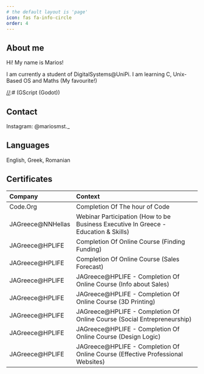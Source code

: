 ```yaml
---
# the default layout is 'page'
icon: fas fa-info-circle
order: 4
---
```


## About me
Hi! My name is Marios!

I am currently a student of DigitalSystems@UniPi. I am learning C, Unix-Based OS and Maths (My favourite!)

[//]:# (## Learning)
[//]:# (Lua)
[//]:# (Markdown)
[//]:# (GScript (Godot))

## Contact
Instagram: @mariosmst._

[//]:# (Twitter: @MariosKGRdev)

## Languages
English, Greek, Romanian

## Certificates

| Company           | Context                                                                             |
| :---------------- | :---------------------------------------------------------------------------------- |
| Code.Org          | Completion Of The hour of Code                                                      |
| JAGreece@NNHellas | Webinar Participation (How to be Business Executive In Greece - Education & Skills) |
| JAGreece@HPLIFE   | Completion Of Online Course (Finding Funding)                                       |
| JAGreece@HPLIFE   | Completion Of Online Course (Sales Forecast)                                        |
| JAGreece@HPLIFE   | JAGreece@HPLIFE - Completion Of Online Course (Info about Sales)                    |
| JAGreece@HPLIFE   | JAGreece@HPLIFE - Completion Of Online Course (3D Printing)                         |
| JAGreece@HPLIFE   | JAGreece@HPLIFE - Completion Of Online Course (Social Entrepreneurship)             |
| JAGreece@HPLIFE   | JAGreece@HPLIFE - Completion Of Online Course (Design Logic)                        |
| JAGreece@HPLIFE   | JAGreece@HPLIFE - Completion Of Online Course (Effective Professional Websites)     |
